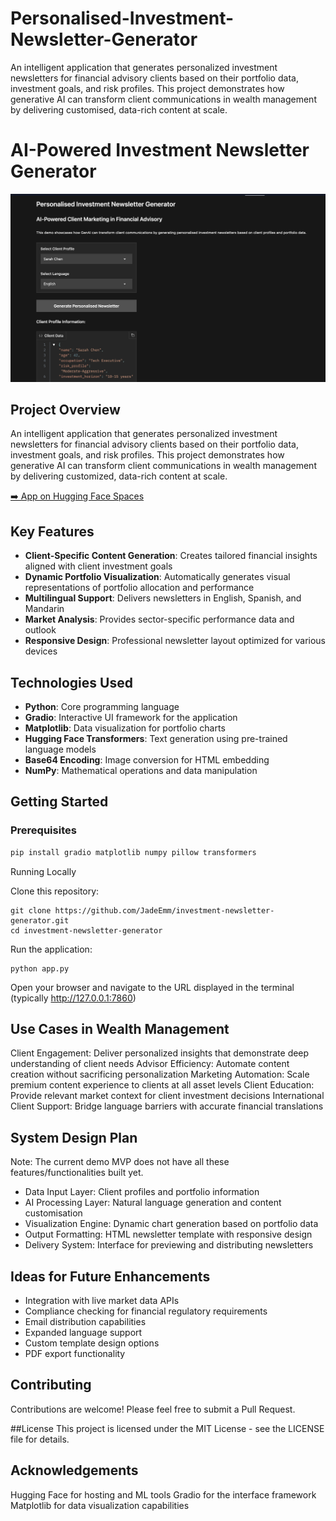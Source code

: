 # Personalised-Investment-Newsletter-Generator
An intelligent application that generates personalized investment newsletters for financial advisory clients based on their portfolio data, investment goals, and risk profiles. This project demonstrates how generative AI can transform client communications in wealth management by delivering customised, data-rich content at scale.

# AI-Powered Investment Newsletter Generator

![Investment Newsletter Generator Banner](assets/banner.png)

## Project Overview

An intelligent application that generates personalized investment newsletters for financial advisory clients based on their portfolio data, investment goals, and risk profiles. This project demonstrates how generative AI can transform client communications in wealth management by delivering customized, data-rich content at scale.

[➡️ App on Hugging Face Spaces](https://huggingface.co/spaces/Jade-E/personalised-financial-newsletter-generator)

## Key Features

- **Client-Specific Content Generation**: Creates tailored financial insights aligned with client investment goals
- **Dynamic Portfolio Visualization**: Automatically generates visual representations of portfolio allocation and performance
- **Multilingual Support**: Delivers newsletters in English, Spanish, and Mandarin
- **Market Analysis**: Provides sector-specific performance data and outlook
- **Responsive Design**: Professional newsletter layout optimized for various devices

## Technologies Used

- **Python**: Core programming language
- **Gradio**: Interactive UI framework for the application
- **Matplotlib**: Data visualization for portfolio charts
- **Hugging Face Transformers**: Text generation using pre-trained language models
- **Base64 Encoding**: Image conversion for HTML embedding
- **NumPy**: Mathematical operations and data manipulation

## Getting Started

### Prerequisites

```bash
pip install gradio matplotlib numpy pillow transformers
```
Running Locally

Clone this repository:
```
git clone https://github.com/JadeEmm/investment-newsletter-generator.git
cd investment-newsletter-generator
```
Run the application:
```
python app.py
```
Open your browser and navigate to the URL displayed in the terminal (typically http://127.0.0.1:7860)

## Use Cases in Wealth Management

Client Engagement: Deliver personalized insights that demonstrate deep understanding of client needs
Advisor Efficiency: Automate content creation without sacrificing personalization
Marketing Automation: Scale premium content experience to clients at all asset levels
Client Education: Provide relevant market context for client investment decisions
International Client Support: Bridge language barriers with accurate financial translations


## System Design Plan 

Note: The current demo MVP does not have all these features/functionalities built yet.

- Data Input Layer: Client profiles and portfolio information
- AI Processing Layer: Natural language generation and content customisation
- Visualization Engine: Dynamic chart generation based on portfolio data
- Output Formatting: HTML newsletter template with responsive design
- Delivery System: Interface for previewing and distributing newsletters

## Ideas for Future Enhancements

- Integration with live market data APIs
- Compliance checking for financial regulatory requirements
- Email distribution capabilities
- Expanded language support
- Custom template design options
- PDF export functionality

## Contributing
Contributions are welcome! Please feel free to submit a Pull Request.

##License
This project is licensed under the MIT License - see the LICENSE file for details.

## Acknowledgements

Hugging Face for hosting and ML tools
Gradio for the interface framework
Matplotlib for data visualization capabilities
